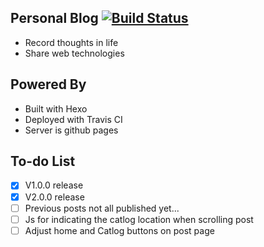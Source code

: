 
## Personal Blog [![Build Status](https://travis-ci.com/FishBooy/FishBooy.github.io.svg?branch=develop)](https://travis-ci.com/FishBooy/FishBooy.github.io)

- Record thoughts in life
- Share web technologies

## Powered By

- Built with Hexo
- Deployed with Travis CI
- Server is github pages

## To-do List

- [X] V1.0.0 release
- [X] V2.0.0 release
- [ ] Previous posts not all published yet...
- [ ] Js for indicating the catlog location when scrolling post
- [ ] Adjust home and Catlog buttons on post page
